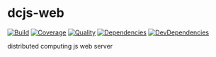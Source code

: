 # dcjs-web

[![Build](https://api.travis-ci.org/fbertone/dcjs-web.svg?branch=master)](https://travis-ci.org/fbertone/dcjs-web)
[![Coverage](https://coveralls.io/repos/fbertone/dcjs-web/badge.png)](https://coveralls.io/r/fbertone/dcjs-web)
[![Quality](https://codeclimate.com/github/fbertone/dcjs-web.png)](https://codeclimate.com/github/fbertone/dcjs-web)
[![Dependencies](https://david-dm.org/fbertone/dcjs-web.png)](https://david-dm.org/fbertone/dcjs-web)
[![DevDependencies](https://david-dm.org/fbertone/dcjs-web/dev-status.png)](https://david-dm.org/fbertone/dcjs-web#info=devDependencies)

distributed computing js web server
